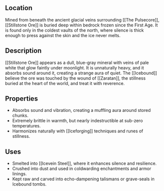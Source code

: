 ## Location  
Mined from beneath the ancient glacial veins surrounding [[The Pulsecore]], [[Stillstone Ore]] is buried deep within bedrock frozen since the First Age. It is found only in the coldest vaults of the north, where silence is thick enough to press against the skin and the ice never melts.

## Description  
[[Stillstone Ore]] appears as a dull, blue-gray mineral with veins of pale white that glow faintly under moonlight. It is unnaturally heavy, and it absorbs sound around it, creating a strange aura of quiet. The [[Icebound]] believe the ore was touched by the wound of [[Zaratan]], the stillness buried at the heart of the world, and treat it with reverence.

## Properties  
- Absorbs sound and vibration, creating a muffling aura around stored chunks.
- Extremely brittle in warmth, but nearly indestructible at sub-zero temperatures.
- Harmonizes naturally with [[Iceforging]] techniques and runes of stillness.

## Uses  
- Smelted into [[Icevein Steel]], where it enhances silence and resilience.
- Crushed into dust and used in coldwarding enchantments and armor linings.
- Kept raw and carved into echo-dampening talismans or grave-seals in Icebound tombs.
